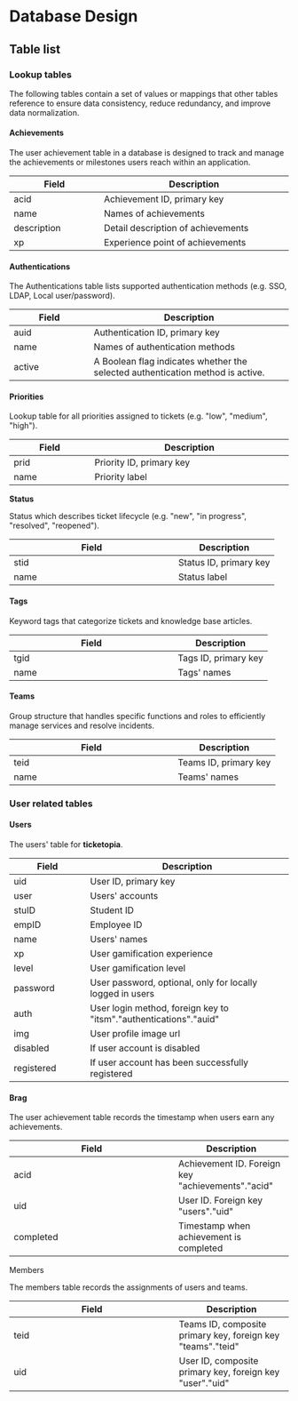 # Database Design

## Table list

### Lookup tables

The following tables contain a set of values or mappings that other tables reference to ensure data consistency, reduce redundancy, and improve data normalization.

#### Achievements

The user achievement table in a database is designed to track and manage the achievements or milestones users reach within an application.&#x20;

<table>
  <thead>
    <tr>
      <th width="240">Field</th>
      <th width="658">Description</th>
    </tr>
  </thead>
  <tbody>
    <tr>
      <td>acid</td>
      <td>Achievement ID, primary key</td>
    </tr><tr>
      <td>name</td>
      <td>Names of achievements</td>
    </tr><tr>
      <td>description</td>
      <td>Detail description of achievements</td>
    </tr><tr>
      <td>xp</td>
      <td>Experience point of achievements</td>
    </tr>
  </tbody>
</table>

#### Authentications

The Authentications table lists supported authentication methods (e.g. SSO, LDAP, Local user/password).

<table>
  <thead>
    <tr>
      <th width="240">Field</th>
      <th width="658">Description</th>
    </tr>
  </thead>
  <tbody>
    <tr>
      <td>auid</td>
      <td>Authentication ID, primary key</td>
    </tr><tr>
      <td>name</td>
      <td>Names of authentication methods</td>
    </tr><tr>
      <td>active</td>
      <td>A Boolean flag indicates whether the selected authentication method is active.</td>
    </tr>
  </tbody>
</table>

#### Priorities

Lookup table for all priorities assigned to tickets (e.g. "low", "medium", "high").

<table>
  <thead>
    <tr>
      <th width="240">Field</th>
      <th width="658">Description</th>
    </tr>
  </thead>
  <tbody>
    <tr>
      <td>prid</td>
      <td>Priority ID, primary key</td>
    </tr><tr>
      <td>name</td>
      <td>Priority label</td>
    </tr>
  </tbody>
</table>

**Status**

Status which describes ticket lifecycle (e.g. "new", "in progress", "resolved", "reopened").

<table><thead><tr><th width="281">Field</th><th>Description</th></tr></thead><tbody><tr><td>stid</td><td>Status ID, primary key</td></tr><tr><td>name</td><td>Status label</td></tr></tbody></table>

#### Tags

Keyword tags that categorize tickets and knowledge base articles.

<table><thead><tr><th width="280">Field</th><th>Description</th></tr></thead><tbody><tr><td>tgid</td><td>Tags ID, primary key</td></tr><tr><td>name</td><td>Tags' names</td></tr></tbody></table>

#### Teams

Group structure that handles specific functions and roles to efficiently manage services and resolve incidents.

<table><thead><tr><th width="280">Field</th><th>Description</th></tr></thead><tbody><tr><td>teid</td><td>Teams ID, primary key</td></tr><tr><td>name</td><td>Teams' names</td></tr></tbody></table>

### User related tables

#### Users

The users' table for **ticketopia**.

<table>
  <thead>
    <tr>
      <th width="240">Field</th>
      <th width="658">Description</th>
    </tr>
  </thead>
  <tbody>
    <tr>
      <td>uid</td>
      <td>User ID, primary key</td>
    </tr><tr>
      <td>user</td>
      <td>Users' accounts</td>
    </tr><tr>
      <td>stuID</td>
      <td>Student ID</td>
    </tr><tr>
      <td>empID</td>
      <td>Employee ID</td>
    </tr><tr>
      <td>name</td>
      <td>Users' names</td>
    </tr><tr>
      <td>xp</td>
      <td>User gamification experience</td>
    </tr><tr>
      <td>level</td>
      <td>User gamification level</td>
    </tr><tr>
      <td>password</td>
      <td>User password, optional, only for locally logged in users</td>
    </tr><tr>
      <td>auth</td>
      <td>User login method, foreign key to "itsm"."authentications"."auid"</td>
    </tr><tr>
      <td>img</td>
      <td>User profile image url</td>
    </tr><tr>
      <td>disabled</td>
      <td>If user account is disabled</td>
    </tr><tr>
      <td>registered</td>
      <td>If user account has been successfully registered</td>
    </tr>
  </tbody>
</table>

#### Brag

The user achievement table records the timestamp when users earn any achievements.

<table><thead><tr><th width="281">Field</th><th>Description</th></tr></thead><tbody><tr><td>acid</td><td>Achievement ID. Foreign key "achievements"."acid"</td></tr><tr><td>uid</td><td>User ID. Foreign key "users"."uid"</td></tr><tr><td>completed</td><td>Timestamp when achievement is completed</td></tr></tbody></table>

Members

The members table records the assignments of users and teams.

<table><thead><tr><th width="282">Field</th><th>Description</th></tr></thead><tbody><tr><td>teid</td><td>Teams ID, composite primary key, foreign key "teams"."teid"</td></tr><tr><td>uid</td><td>User ID, composite primary key, foreign key "user"."uid"</td></tr></tbody></table>

